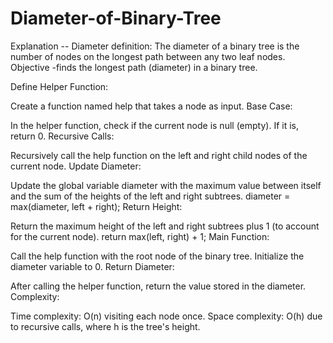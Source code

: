 # Diameter-of-Binary-Tree
Explanation --
Diameter definition: The diameter of a binary tree is the number of nodes on the longest path between any two leaf nodes.
Objective -finds the longest path (diameter) in a binary tree.

Define Helper Function:

Create a function named help that takes a node as input.
Base Case:

In the helper function, check if the current node is null (empty). If it is, return 0.
Recursive Calls:

Recursively call the help function on the left and right child nodes of the current node.
Update Diameter:

Update the global variable diameter with the maximum value between itself and the sum of the heights of the left and right subtrees. diameter = max(diameter, left + right);
Return Height:

Return the maximum height of the left and right subtrees plus 1 (to account for the current node). return max(left, right) + 1;
Main Function:

Call the help function with the root node of the binary tree.
Initialize the diameter variable to 0.
Return Diameter:

After calling the helper function, return the value stored in the diameter.
Complexity:

Time complexity: O(n) visiting each node once.
Space complexity: O(h) due to recursive calls, where h is the tree's height.
